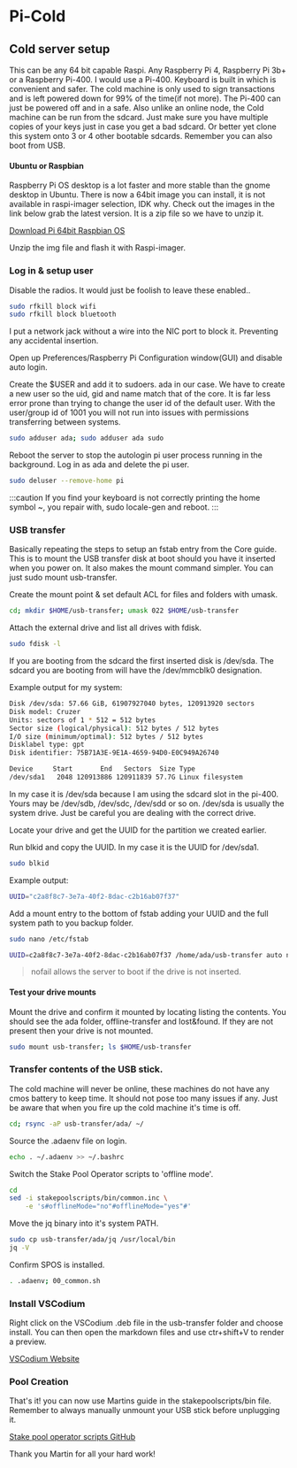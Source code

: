 # Pi-Cold

## Cold server setup

This can be any 64 bit capable Raspi. Any Raspberry Pi 4, Raspberry Pi 3b+ or a Raspberry Pi-400. I would use a Pi-400. Keyboard is built in which is convenient and safer. The cold machine is only used to sign transactions and is left powered down for 99% of the time(if not more). The Pi-400 can just be powered off and in a safe. Also unlike an online node, the Cold machine can be run from the sdcard. Just make sure you have multiple copies of your keys just in case you get a bad sdcard. Or better yet clone this system onto 3 or 4 other bootable sdcards. Remember you can also boot from USB.

#### Ubuntu or Raspbian

Raspberry Pi OS desktop is a lot faster and more stable than the gnome desktop in Ubuntu. There is now a 64bit image you can install, it is not available in raspi-imager selection, IDK why. Check out the images in the link below grab the latest version. It is a zip file so we have to unzip it.

[Download Pi 64bit Raspbian OS](https://downloads.raspberrypi.org/raspios_arm64)



Unzip the img file and flash it with Raspi-imager.

### Log in & setup user

Disable the radios. It would just be foolish to leave these enabled..

```bash title=">_ Terminal"
sudo rfkill block wifi
sudo rfkill block bluetooth
```
I put a network jack without a wire into the NIC port to block it. Preventing any accidental insertion.

Open up Preferences/Raspberry Pi Configuration window(GUI) and disable auto login.

Create the $USER and add it to sudoers. ada in our case. We have to create a new user so the uid, gid and name match that of the core. It is far less error prone than trying to change the user id of the default user. With the user/group id of 1001 you will not run into issues with permissions transferring between systems.

```bash title=">_ Terminal"
sudo adduser ada; sudo adduser ada sudo
```

Reboot the server to stop the autologin pi user process running in the background. Log in as ada and delete the pi user.


```bash title=">_ Terminal"
sudo deluser --remove-home pi
```
:::caution
If you find your keyboard is not correctly printing the home symbol ~, you repair with, sudo locale-gen and reboot.
:::

### USB transfer

Basically repeating the steps to setup an fstab entry from the Core guide. This is to mount the USB transfer disk at boot should you have it inserted when you power on. It also makes the mount command simpler. You can just sudo mount usb-transfer.

Create the mount point & set default ACL for files and folders with umask.

```bash title=">_ Terminal"
cd; mkdir $HOME/usb-transfer; umask 022 $HOME/usb-transfer
```

Attach the external drive and list all drives with fdisk.

```bash title=">_ Terminal"
sudo fdisk -l
```

If you are booting from the sdcard the first inserted disk is /dev/sda. The sdcard you are booting from will have the /dev/mmcblk0 designation.

Example output for my system:

```bash title=">_ Terminal"
Disk /dev/sda: 57.66 GiB, 61907927040 bytes, 120913920 sectors
Disk model: Cruzer
Units: sectors of 1 * 512 = 512 bytes
Sector size (logical/physical): 512 bytes / 512 bytes
I/O size (minimum/optimal): 512 bytes / 512 bytes
Disklabel type: gpt
Disk identifier: 75B71A3E-9E1A-4659-94D0-E0C949A26740

Device     Start       End   Sectors  Size Type
/dev/sda1   2048 120913886 120911839 57.7G Linux filesystem
```

In my case it is /dev/sda because I am using the sdcard slot in the pi-400. Yours may be /dev/sdb, /dev/sdc, /dev/sdd or so on. /dev/sda is usually the system drive. Just be careful you are dealing with the correct drive.

Locate your drive and get the UUID for the partition we created earlier.

Run blkid and copy the UUID. In my case it is the UUID for /dev/sda1.

```bash title=">_ Terminal"
sudo blkid
```

Example output:

```bash title=">_ Terminal"
UUID="c2a8f8c7-3e7a-40f2-8dac-c2b16ab07f37"
```

Add a mount entry to the bottom of fstab adding your UUID and the full system path to you backup folder.

```bash title=">_ Terminal"
sudo nano /etc/fstab
```

```bash title=">_ Terminal"
UUID=c2a8f8c7-3e7a-40f2-8dac-c2b16ab07f37 /home/ada/usb-transfer auto nosuid,nodev,nofail 0 1
```

> nofail allows the server to boot if the drive is not inserted.

#### Test your drive mounts

Mount the drive and confirm it mounted by locating listing the contents. You should see the ada folder, offline-transfer and lost\&found. If they are not present then your drive is not mounted.

```bash title=">_ Terminal"
sudo mount usb-transfer; ls $HOME/usb-transfer
```

### Transfer contents of the USB stick.

The cold machine will never be online, these machines do not have any cmos battery to keep time. It should not pose too many issues if any. Just be aware that when you fire up the cold machine it's time is off.

```bash title=">_ Terminal"
cd; rsync -aP usb-transfer/ada/ ~/
```

Source the .adaenv file on login.

```bash title=">_ Terminal"
echo . ~/.adaenv >> ~/.bashrc
```

Switch the Stake Pool Operator scripts to 'offline mode'.

```bash title=">_ Terminal"
cd
sed -i stakepoolscripts/bin/common.inc \
    -e 's#offlineMode="no"#offlineMode="yes"#'
```

Move the jq binary into it's system PATH.

```bash title=">_ Terminal"
sudo cp usb-transfer/ada/jq /usr/local/bin
jq -V
```

Confirm SPOS is installed.

```bash title=">_ Terminal"
. .adaenv; 00_common.sh
```

### Install VSCodium

Right click on the VSCodium .deb file in the usb-transfer folder and choose install. You can then open the markdown files and use ctr+shift+V to render a preview.

[VSCodium Website](https://vscodium.com)

### Pool Creation

That's it! you can now use Martins guide in the stakepoolscripts/bin file. Remember to always manually unmount your USB stick before unplugging it. 

[Stake pool operator scripts GitHub](https://github.com/gitmachtl/scripts)

Thank you Martin for all your hard work!
